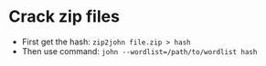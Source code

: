 # Crack zip files
- First get the hash: `zip2john file.zip > hash`
- Then use command: `john --wordlist=/path/to/wordlist hash`

